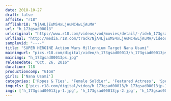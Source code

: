 ```yaml
---
date: 2018-10-27
draft: false
affsite: "r18"
afflinkr18: "NjA4LjEuMS4xLjAuMC4wLjAuMA"
url: "h_173gsad00013"
urloriginal: "http://www.r18.com/videos/vod/movies/detail/-/id=h_173gsad00013"
urlfinal: "http://media.r18.com/track/NjA4LjEuMS4xLjAuMC4wLjAuMA/videos/vod/movies/detail/-/id=h_173gsad00013"
samplevid: "----"
title: "SUPER HEROINE Action Wars Millennium Target Nana Usami"
mainimgurl: "pics.r18.com/digital/video/h_173gsad00013/h_173gsad00013ps.jpg"
mainimgs: "h_173gsad00013ps.jpg"
releasedate: "Oct. 26, 2016"
duration: 118
productioncomp: "GIGA"
girls: ['Nana Usami']
categories: ['Ropes & Ties', 'Female Soldier', 'Featured Actress', 'Special Effects', 'Action']
imgurls: ['pics.r18.com/digital/video/h_173gsad00013/h_173gsad00013jp-1.jpg', 'pics.r18.com/digital/video/h_173gsad00013/h_173gsad00013jp-2.jpg', 'pics.r18.com/digital/video/h_173gsad00013/h_173gsad00013jp-3.jpg', 'pics.r18.com/digital/video/h_173gsad00013/h_173gsad00013jp-4.jpg', 'pics.r18.com/digital/video/h_173gsad00013/h_173gsad00013jp-5.jpg', 'pics.r18.com/digital/video/h_173gsad00013/h_173gsad00013jp-6.jpg', 'pics.r18.com/digital/video/h_173gsad00013/h_173gsad00013jp-7.jpg', 'pics.r18.com/digital/video/h_173gsad00013/h_173gsad00013jp-8.jpg', 'pics.r18.com/digital/video/h_173gsad00013/h_173gsad00013jp-9.jpg', 'pics.r18.com/digital/video/h_173gsad00013/h_173gsad00013jp-10.jpg', 'pics.r18.com/digital/video/h_173gsad00013/h_173gsad00013jp-11.jpg', 'pics.r18.com/digital/video/h_173gsad00013/h_173gsad00013jp-12.jpg', 'pics.r18.com/digital/video/h_173gsad00013/h_173gsad00013jp-13.jpg', 'pics.r18.com/digital/video/h_173gsad00013/h_173gsad00013jp-14.jpg', 'pics.r18.com/digital/video/h_173gsad00013/h_173gsad00013jp-15.jpg', 'pics.r18.com/digital/video/h_173gsad00013/h_173gsad00013jp-16.jpg', 'pics.r18.com/digital/video/h_173gsad00013/h_173gsad00013jp-17.jpg', 'pics.r18.com/digital/video/h_173gsad00013/h_173gsad00013jp-18.jpg', 'pics.r18.com/digital/video/h_173gsad00013/h_173gsad00013jp-19.jpg', 'pics.r18.com/digital/video/h_173gsad00013/h_173gsad00013jp-20.jpg']
imgs: ['h_173gsad00013jp-1.jpg', 'h_173gsad00013jp-2.jpg', 'h_173gsad00013jp-3.jpg', 'h_173gsad00013jp-4.jpg', 'h_173gsad00013jp-5.jpg', 'h_173gsad00013jp-6.jpg', 'h_173gsad00013jp-7.jpg', 'h_173gsad00013jp-8.jpg', 'h_173gsad00013jp-9.jpg', 'h_173gsad00013jp-10.jpg', 'h_173gsad00013jp-11.jpg', 'h_173gsad00013jp-12.jpg', 'h_173gsad00013jp-13.jpg', 'h_173gsad00013jp-14.jpg', 'h_173gsad00013jp-15.jpg', 'h_173gsad00013jp-16.jpg', 'h_173gsad00013jp-17.jpg', 'h_173gsad00013jp-18.jpg', 'h_173gsad00013jp-19.jpg', 'h_173gsad00013jp-20.jpg']
---
```

